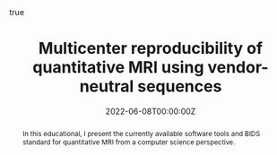 ---
abstract: In this educational, I present the currently available software tools and BIDS standard for quantitative MRI from a computer science perspective.
all_day: false
authors: []
date: "2022-06-08T00:00:00Z"
date_end: ""
event: OHBM 2022 Educational - qMRI from six perspectives
event_url: https://www.humanbrainmapping.org/files/2022/2022%20Annual%20Meeting/%231096_Education_Course_Half_Day_-_Quantitative_MRI_for_in_vivo_histology_from_six_perspectives.pdf
featured: true
image:
  caption: ""
  focal_point: Right
links:
location: Glasgow, UK
math: true
projects: []
publishDate: "2022-06-08T00:00:00Z"
slides: ""
summary: ""
tags: []
title: "Multicenter reproducibility of quantitative MRI using vendor-neutral sequences"
url_code: ""
url_video: ""
---